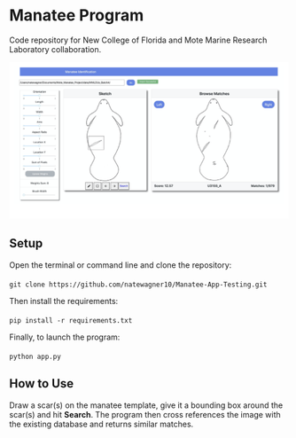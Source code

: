 # Manatee Program

Code repository for New College of Florida and Mote Marine Research Laboratory collaboration.

![alt text](https://github.com/natewagner10/Manatee-App-Testing/blob/main/assets/dash_example.png)

## Setup

Open the terminal or command line and clone the repository: <br />
<br />
`git clone https://github.com/natewagner10/Manatee-App-Testing.git`

Then install the requirements: <br />
<br />
`pip install -r requirements.txt`

Finally, to launch the program: <br />
<br />
`python app.py`

## How to Use

Draw a scar(s) on the manatee template, give it a bounding box around the scar(s) and hit **Search**. The program then cross references the image with the existing database and returns similar matches.
